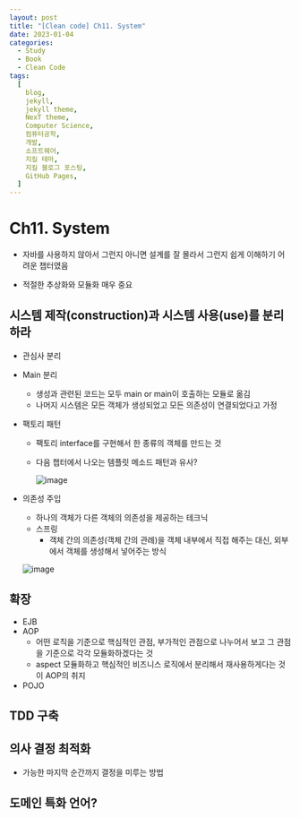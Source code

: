 ```yaml
---
layout: post
title: "[Clean code] Ch11. System"
date: 2023-01-04
categories:
  - Study
  - Book
  - Clean Code
tags:
  [
    blog,
    jekyll,
    jekyll theme,
    NexT theme,
    Computer Science,
    컴퓨터공학,
    개발,
    소프트웨어,
    지킬 테마,
    지킬 블로그 포스팅,
    GitHub Pages,
  ]
---
```

# Ch11. System

- 자바를 사용하지 않아서 그런지 아니면 설계를 잘 몰라서 그런지 쉽게 이해하기 어려운 챕터였음

- 적절한 추상화와 모듈화 매우 중요

## 시스템 제작(construction)과 시스템 사용(use)를 분리하라

- 관심사 분리
- Main 분리
    - 생성과 관련된 코드는 모두 main or main이 호출하는 모듈로 옮김
    - 나머지 시스템은 모든 객체가 생성되었고 모든 의존성이 연결되었다고 가정
- 팩토리 패턴
    - 팩토리 interface를 구현해서 한 종류의 객체를 만드는 것
    - 다음 챕터에서 나오는 템플릿 메소드 패턴과 유사?
        
        ![image](https://user-images.githubusercontent.com/37402136/187051923-77dc19bb-d7c9-4dfc-9e05-e48196bc23f8.png)
        
- 의존성 주입
    - 하나의 객체가 다른 객체의 의존성을 제공하는 테크닉
    - 스프링
        - 객체 간의 의존성(객체 간의 관례)을 객체 내부에서 직접 해주는 대신, 외부에서 객체를 생성해서 넣어주는 방식
    
    ![image](https://user-images.githubusercontent.com/37402136/187051921-e20aea64-59b7-4bb7-b3c9-521e28ed9468.png)
    

## 확장

- EJB
- AOP
    - 어떤 로직을 기준으로 핵심적인 관점, 부가적인 관점으로 나누어서 보고 그 관점을 기준으로 각각 모듈화하겠다는 것
    - aspect 모듈화하고 핵심적인 비즈니스 로직에서 분리해서 재사용하게다는 것이 AOP의 취지
- POJO

## TDD 구축

## 의사 결정 최적화

- 가능한 마지막 순간까지 결정을 미루는 방법

## 도메인 특화 언어?